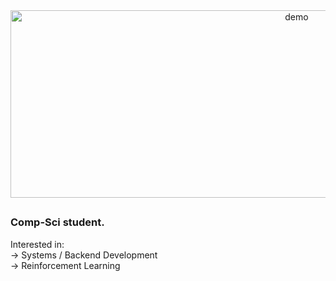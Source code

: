 <!--
<h1 align="center">Hey</h1>
-->

<!--
<div align="center">
  <img src="https://github.com/user-attachments/assets/f73aca7f-0765-455a-af02-49cbba7c1a3c" alt="demo" width="900" height="200"/>
</div>
-->


<div align="center">
  <img src="https://github.com/user-attachments/assets/7910ee43-3d3b-41b1-a806-886ff2d20caa" alt="demo" width="900" height="300"/>
</div>


##
### Comp-Sci student. 
Interested in: <br>
&rarr; Systems / Backend Development<br>
&rarr; Reinforcement Learning<br>


<!--
**ginesmoratalla/ginesmoratalla** is a ✨ _special_ ✨ repository because its `README.md` (this file) appears on your GitHub profile.

Here are some ideas to get you started:

- 🔭 I’m currently working on ...
- 🌱 I’m currently learning ...
- 👯 I’m looking to collaborate on ...
- 🤔 I’m looking for help with ...
- 💬 Ask me about ...
- 📫 How to reach me: ...
- 😄 Pronouns: ...
- ⚡ Fun fact: ...
-->
